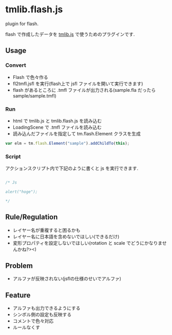 # tmlib.flash.js

plugin for flash.

flash で作成したデータを [tmlib.js](http://phi-jp.github.io/tmlib.js/) で使うためのプラグインです.


## Usage

### Convert

- Flash で色々作る
- fl2tmfl.jsfl を実行(flash上で jsfl ファイルを開いて実行できます)
- flash があるところに .tmfl ファイルが出力される(sample.fla だったら sample/sample.tmfl)

### Run

- html で tmlib.js と tmlib.flash.js を読み込む
- LoadingScene で .tmfl ファイルを読み込む
- 読み込んだファイルを指定して tm.flash.Element クラスを生成

```js
var elm = tm.flash.Element("sample").addChildTo(this);
```

### Script

アクションスクリプト内で下記のように書くと js を実行できます.

```js

/* Js

alert("hoge");

*/

```

## Rule/Regulation

- レイヤー名が重複すると困るかも
- レイヤー名に日本語を含めないでほしい(できるだけ)
- 変形プロパティを設定しないでほしい(rotation と scale でどうにかなりませんかね?><)


## Problem

- アルファが反映されない(jsflの仕様のせいでアルファ)


## Feature

- アルファも出力できるようにする
- シンボル側の設定も反映する
- コメントで色々対応
- ルールなくす



